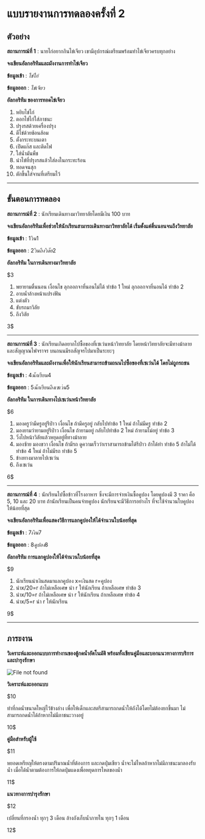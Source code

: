 # แบบรายงานการทดลองครั้งที่ 2

## ตัวอย่าง

**สถานการณ์ที่ 1** : นายไก่อยากกินไข่เจียว เขามีอุปกรณ์เตรียมพร้อมทำไข่เจียวครบทุกอย่าง

**จงเขียนอัลกอริทึมและผังงานการทำไข่เจียว**

**ข้อมูลเข้า** : _ไข่ไก่_

**ข้อมูลออก** : _ไข่เจียว_

**อัลกอริทึม ของการทอดไข่เจียว**

1.  หยิบไข่ไก่
2.  ตอกไข่ไก่ใส่ภาชนะ
3.  ปรุงรสด้วยเครื่องปรุง
4.  ตีไข่ด้วยช้อนส้อม
5.  ตั้งกระทะบนเตา
6.  เปิดแก๊ส และติดไฟ
7.  ใส่น้ำมันพืช
8.  นำไข่ที่ปรุงรสแล้วใส่ลงในกระทะร้อน
9.  ทอดจนสุก
10. ตักขึ้นใส่จานที่เตรียมไว้

----------

## ขั้นตอนการทดลอง

**สถานการณ์ที่ 2** : นักเรียนเดินทางมาวิทยาลัยโดยมีเงิน 100 บาท

**จงเขียนอัลกอริทึมเพื่อช่วยให้นักเรียนสามารถเดินทางมาวิทยาลัยได้ เริ่มตั้งแต่ตื่นนอนจนถึงวิทยาลัย**

**ข้อมูลเข้า** : $1   วิน    1$

**ข้อมูลออก** : $2   วินถึงวิลัย    2$

**อัลกอริทึม ในการเดินทางมาวิทยาลัย**

$3

1.  พยายามตื่นนอน
    เงื่อนไข
    ลุกออกจาที่นอนไม่ได้ ทำข้อ 1 ใหม่
    ลุกออกจาที่นอนได้   ทำข้อ 2
2.  อาบน้ำล้างหน้าแปรงฟัน
3.  แต่งตัว
4.  ขับรถมาวิลัย
5.  ถึงวิลัย

3$

----------

**สถานการณ์ที่ 3** : นักเรียนเกิดอยากไปซื้อของที่เซเว่นหน้าวิทยาลัย โดยหน้าวิทยาลัยจะมีทางม้าลาย และสัญญาณไฟจราจร บนถนนมีรถสัญจรไปมาเป็นระยะๆ

**จงเขียนอัลกอริทึมและผังงานเพื่อให้นักเรียนสามารถข้ามถนนไปซื้อของที่เซเว่นได้ โดยไม่ถูกรถชน**

**ข้อมูลเข้า** : $4   นักเรียน    4$

**ข้อมูลออก** : $5   นักเรียนถึงเซเว่น    5$

**อัลกอริทึม ในการเดินทางไปเซเว่นหน้าวิทยาลัย**

$6

1.  มองครูว่ามีครูอยู่รึป่าว
    เงื่อนไข
    ถ้ามีครูอยู่ กลับไปทำข้อ 1 ใหม่
    ถ้าไม่มีครู ทำข้อ 2
2.  มองยามว่ายามอยู่รึป่าว
    เงื่อนไข
    ถ้ายามอยู่ กลับไปทำข้อ 2 ใหม่
    ถ้ายามไม่อยู่ ทำข้อ 3
3.  วิ่งไปหน้าวิลัยแล้วหยุดอยู่ที่ทางม้าลาย
4.  มองซ้าย มองขวา
    เงื่อนไข
    ถ้ามีรถ 
      ดูความเร็วว่าเราสามารถข้ามได้รึป่าว
        ถ้าได้ทำ ทำข้อ 5
        ถ้าไม่ได้ ทำข้อ 4 ใหม่
    ถ้าไม่มีรถ  ทำข้อ 5
5.  ข้างทางมาลายไปเซเว่น
6.  ถึงเซเว่น

6$

----------

**สถานการณ์ที่ 4** : นักเรียนไปซื้อข้าวที่โรงอาหาร ซึ่งจะมีการจ่ายเงินซื้อคูปอง โดยคูปองมี 3 ราคา คือ 5, 10 และ 20 บาท ถ้านักเรียนเป็นคนจ่ายคูปอง นักเรียนจะมีวิธีการอย่างไร ที่จะใช้จำนวนใบคูปองให้น้อยที่สุด

**จงเขียนอัลกอริทึมเพื่อแสดงวิธีการแลกคูปองให้ได้จำนวนใบน้อยที่สุด**

**ข้อมูลเข้า** : $7   เงิน    7$

**ข้อมูลออก** : $8   คูปอง    8$

**อัลกอริทึม การแลกคูปองให้ได้จำนวนใบน้อยที่สุด**

$9

1.  นักเรียนนำเงินสดมาแลกคูปอง
  x=เงินสด r=คูปอง
2. นำx/20=r ถ้าไม่เหลือเศษ นำ r ให้นักเรียน
            ถ้าเหลือเศษ ทำข้อ 3
3. นำx/10=r ถ้าไม่เหลือเศษ นำ r ให้นักเรียน
            ถ้าเหลือเศษ ทำข้อ 4 
4. นำx/5=r  นำ r ให้นักเรียน
           
9$

----------

## ภาระงาน

**วิเคราะห์และออกแบบการทำงานของตู้กดน้ำอัตโนมัติ พร้อมทั้งเขียนคู่มือและบอกแนวทางการบริการและบำรุงรักษา**

![File not found](img/drink1.jpg)

**วิเคราะห์และออกแบบ**

$10

ทำที่กดน้ำขนาดใหญ่ไว้ข้างล่าง เพื่อให้เด็กและสตรีสามารถกดน้ำให้ถังได้โดยไม่ต้องยกขึ้นมา
ไม่สามารถกดน้ำได้ถ้าหากไม่มีภาชนะวางอยู่

10$


**คู่มือสำหรับผู้ใช้**

$11

หยอดเหรียญให้ตรงตามปริมาณน้ำที่ต้องการ และกดปุ่มเขียว น้ำจะไม่ไหลถ้าหากไม่มีภาชนะมาลองรับน้ำ เมื่อได้น้ำตามต้องการให้กดปุ่มแดงเพื่อหยุดการไหลของน้ำ

11$

**แนวทางการบำรุงรักษา**

$12

เปลี่ยนที่กรองน้ำ ทุกๆ 3 เดือน ล้างถังเก็บน้ำภายใน ทุกๆ 1 เดือน

12$

